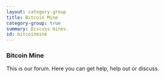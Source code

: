 ```yaml
---
layout: category-group
title: Bitcoin Mine
category-group: true
summary: Discuss mines.
id: bitcoinmine
---
```


### Bitcoin Mine

This is our forum. Here you can get help, help out or discuss.